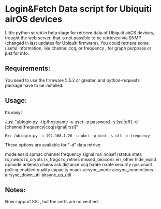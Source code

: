 Login&Fetch Data script for Ubiquiti airOS devices
====================================

Little python script in beta stage for retrieve data of Ubiquiti airOS devices, trought the web server, that is
not possible to be retrieved via SNMP (changed in last updates for Ubiquiti firmware).
You could retrieve some useful information, like channel,ccq, or frequency , for graph purposes or just for info.


Requirements:
---
You need to use the firmware 5.5.2 or greater, and python-requests package have to be installed.


Usage:
---
Its easy!

Just "ublogin.py  -i ip/hostname -u user -p password -s [ssl|off] -d [channel|frequency|ccq|signal|rssi]"

```
Ex: /ublogin.py -i 192.168.1.20 -u ubnt -p ubnt -s off -d frequency
```
These options are avaliable for "-d" data retrive:

mode essid apmac channel frequency signal rssi noisef rstatus stats rx_nwids rx_crypts rx_frags tx_retries missed_beacons err_other hide_essid opmode antenna chains ack distance ccq txrate rxrate security qos count polling enabled quality capacity noack airsync_mode airsync_connections airsync_down_util airsync_up_util


Notes:
---
Now support SSL, but the certs are no verified.
